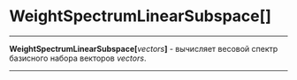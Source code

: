 # WeightSpectrumLinearSubspace[]

---

**WeightSpectrumLinearSubspace[**_vectors_**]** - вычисляет весовой спектр базисного набора векторов _vectors_. 

---
